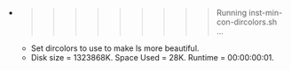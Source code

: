 * >>>>>>>>> Running inst-min-con-dircolors.sh ...
  * Set dircolors to use  to make ls more beautiful.
  * Disk size = 1323868K. Space Used = 28K. Runtime = 00:00:00:01.
